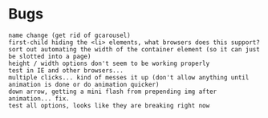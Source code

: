 # Bugs

	name change (get rid of gcarousel)
	first-child hiding the <li> elements, what browsers does this support?
	sort out automating the width of the container element (so it can just be slotted into a page)
	height / width options don't seem to be working properly
	test in IE and other browsers...
	multiple clicks... kind of messes it up (don't allow anything until animation is done or do animation quicker)
	down arrow, getting a mini flash from prepending img after animation... fix.
	test all options, looks like they are breaking right now
